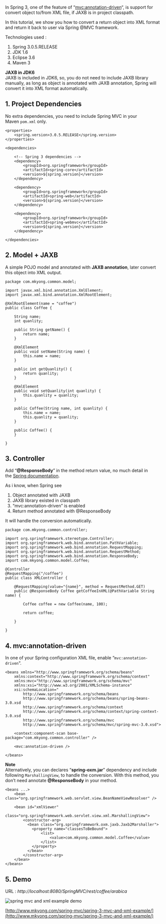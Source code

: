 In Spring 3, one of the feature of “[mvc:annotation-driven](http://static.springsource.org/spring/docs/3.0.x/spring-framework-reference/html/mvc.html#mvc-annotation-driven)“, is support for convert object to/from XML file, if JAXB is in project classpath.

In this tutorial, we show you how to convert a return object into XML format and return it back to user via Spring @MVC framework.

Technologies used :

1.  Spring 3.0.5.RELEASE
2.  JDK 1.6
3.  Eclipse 3.6
4.  Maven 3

**JAXB in JDK6**  
JAXB is included in JDK6, so, you do not need to include JAXB library manually, as long as object is annotated with JAXB annotation, Spring will convert it into XML format automatically.

## 1\. Project Dependencies

No extra dependencies, you need to include Spring MVC in your Maven `pom.xml` only.

    <properties>
    	<spring.version>3.0.5.RELEASE</spring.version>
    </properties>

    <dependencies>

    	<!-- Spring 3 dependencies -->
    	<dependency>
    		<groupId>org.springframework</groupId>
    		<artifactId>spring-core</artifactId>
    		<version>${spring.version}</version>
    	</dependency>

    	<dependency>
    		<groupId>org.springframework</groupId>
    		<artifactId>spring-web</artifactId>
    		<version>${spring.version}</version>
    	</dependency>

    	<dependency>
    		<groupId>org.springframework</groupId>
    		<artifactId>spring-webmvc</artifactId>
    		<version>${spring.version}</version>
    	</dependency>

    </dependencies>

## 2\. Model + JAXB

A simple POJO model and annotated with **JAXB annotation**, later convert this object into XML output.

    package com.mkyong.common.model;

    import javax.xml.bind.annotation.XmlElement;
    import javax.xml.bind.annotation.XmlRootElement;

    @XmlRootElement(name = "coffee")
    public class Coffee {

    	String name;
    	int quanlity;

    	public String getName() {
    		return name;
    	}

    	@XmlElement
    	public void setName(String name) {
    		this.name = name;
    	}

    	public int getQuanlity() {
    		return quanlity;
    	}

    	@XmlElement
    	public void setQuanlity(int quanlity) {
    		this.quanlity = quanlity;
    	}

    	public Coffee(String name, int quanlity) {
    		this.name = name;
    		this.quanlity = quanlity;
    	}

    	public Coffee() {
    	}

    }

## 3\. Controller

Add “**@ResponseBody**” in the method return value, no much detail in the [Spring documentation](http://static.springsource.org/spring/docs/3.0.x/javadoc-api/org/springframework/web/bind/annotation/ResponseBody.html).

As i know, when Spring see

1.  Object annotated with JAXB
2.  JAXB library existed in classpath
3.  “mvc:annotation-driven” is enabled
4.  Return method annotated with @ResponseBody

It will handle the conversion automatically.

    package com.mkyong.common.controller;

    import org.springframework.stereotype.Controller;
    import org.springframework.web.bind.annotation.PathVariable;
    import org.springframework.web.bind.annotation.RequestMapping;
    import org.springframework.web.bind.annotation.RequestMethod;
    import org.springframework.web.bind.annotation.ResponseBody;
    import com.mkyong.common.model.Coffee;

    @Controller
    @RequestMapping("/coffee")
    public class XMLController {

    	@RequestMapping(value="{name}", method = RequestMethod.GET)
    	public @ResponseBody Coffee getCoffeeInXML(@PathVariable String name) {

    		Coffee coffee = new Coffee(name, 100);

    		return coffee;

    	}

    }

## 4\. mvc:annotation-driven

In one of your Spring configuration XML file, enable “`mvc:annotation-driven`“.

    <beans xmlns="http://www.springframework.org/schema/beans"
    	xmlns:context="http://www.springframework.org/schema/context"
    	xmlns:mvc="http://www.springframework.org/schema/mvc"
    	xmlns:xsi="http://www.w3.org/2001/XMLSchema-instance"
    	xsi:schemaLocation="
            http://www.springframework.org/schema/beans
            http://www.springframework.org/schema/beans/spring-beans-3.0.xsd
            http://www.springframework.org/schema/context
            http://www.springframework.org/schema/context/spring-context-3.0.xsd
            http://www.springframework.org/schema/mvc
            http://www.springframework.org/schema/mvc/spring-mvc-3.0.xsd">

    	<context:component-scan base-package="com.mkyong.common.controller" />

    	<mvc:annotation-driven />

    </beans>

**Note**  
Alternatively, you can declares “**spring-oxm.jar**” dependency and include following `MarshallingView`, to handle the conversion. With this method, you don’t need annotate **@ResponseBody** in your method.

    <beans ...>
    	<bean class="org.springframework.web.servlet.view.BeanNameViewResolver" />

    	<bean id="xmlViewer"
    		class="org.springframework.web.servlet.view.xml.MarshallingView">
    		<constructor-arg>
    		  <bean class="org.springframework.oxm.jaxb.Jaxb2Marshaller">
    			<property name="classesToBeBound">
    				<list>
    					<value>com.mkyong.common.model.Coffee</value>
    				</list>
    			</property>
    		  </bean>
    		</constructor-arg>
    	</bean>
    </beans>

## 5\. Demo

URL : _http://localhost:8080/SpringMVC/rest/coffee/arabica_

![spring mvc and xml example demo](http://www.mkyong.com/wp-content/uploads/2011/07/spring-mvc-xml-demo.png)

[http://www.mkyong.com/spring-mvc/spring-3-mvc-and-xml-example/](http://www.mkyong.com/spring-mvc/spring-3-mvc-and-xml-example/)
